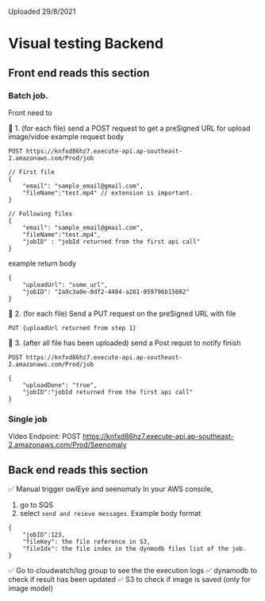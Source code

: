 Uploaded 29/8/2021

# Visual testing Backend 

## Front end reads this section 
### Batch job. 
Front need to 

🔵 1. (for each file) send a POST request to get a preSigned URL for upload image/vidoe 
example request body
```
POST https://knfxd86hz7.execute-api.ap-southeast-2.amazonaws.com/Prod/job 

// First file
{
    "email": "sample_email@gmail.com",
    "fileName":"test.mp4" // extension is important. 
}

// Following files 
{
    "email": "sample_email@gmail.com",
    "fileName":"test.mp4",
    "jobID" : "jobId returned from the first api call"
}
```
example return body 
```
{
    "uploadUrl": "some_url",
    "jobID": "2a9c3a0e-8df2-4484-a281-059796b15682"
}
```
🔵 2. (for each file) Send a PUT request on the preSigned URL with file
```
PUT {uploadUrl returned from step 1}
```
🔵 3. (after all file has been uploaded) send a Post requst to notify finish 
```
POST https://knfxd86hz7.execute-api.ap-southeast-2.amazonaws.com/Prod/job 

{
    "uploadDone": "true", 
    "jobID":"jobId returned from the first api call"
}
```

### Single job

Video Endpoint: POST https://knfxd86hz7.execute-api.ap-southeast-2.amazonaws.com/Prod/Seenomaly


## Back end reads this section 

✅ Manual trigger owlEye and seenomaly 
In your AWS console,
1. go to SQS 
2. select `send and reieve messages`. 
Example body format
```
{
    "jobID":123,
    "fileKey": the file reference in S3,
    "fileIdx": the file index in the dynmodb files list of the job.
}
```
✅ Go to cloudwatch/log group to see the the execution logs
✅ dynamodb to check if result has been updated 
✅ S3 to check if image is saved (only for image model)




